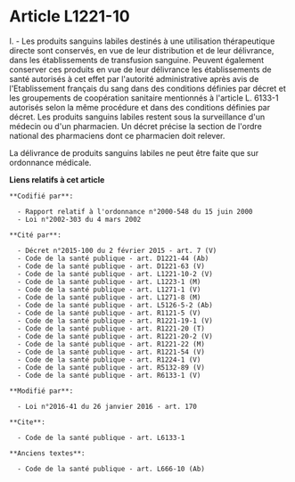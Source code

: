 # Article L1221-10

I. - Les produits sanguins labiles destinés à une utilisation thérapeutique directe sont conservés, en vue de leur
distribution et de leur délivrance, dans les établissements de transfusion sanguine. Peuvent également conserver ces produits
en vue de leur délivrance les établissements de santé autorisés à cet effet par l'autorité administrative après avis de
l'Etablissement français du sang dans des conditions définies par décret et les groupements de coopération sanitaire
mentionnés à l'article L. 6133-1 autorisés selon la même procédure et dans des conditions définies par décret. Les produits
sanguins labiles restent sous la surveillance d'un médecin ou d'un pharmacien. Un décret précise la section de l'ordre
national des pharmaciens dont ce pharmacien doit relever. 

La délivrance de produits sanguins labiles ne peut être faite que sur ordonnance médicale.

**Liens relatifs à cet article**

	**Codifié par**:

	  - Rapport relatif à l'ordonnance n°2000-548 du 15 juin 2000
	  - Loi n°2002-303 du 4 mars 2002

	**Cité par**:

	  - Décret n°2015-100 du 2 février 2015 - art. 7 (V)
	  - Code de la santé publique - art. D1221-44 (Ab)
	  - Code de la santé publique - art. D1221-63 (V)
	  - Code de la santé publique - art. L1221-10-2 (V)
	  - Code de la santé publique - art. L1223-1 (M)
	  - Code de la santé publique - art. L1271-1 (V)
	  - Code de la santé publique - art. L1271-8 (M)
	  - Code de la santé publique - art. L5126-5-2 (Ab)
	  - Code de la santé publique - art. R1121-5 (V)
	  - Code de la santé publique - art. R1221-19-1 (V)
	  - Code de la santé publique - art. R1221-20 (T)
	  - Code de la santé publique - art. R1221-20-2 (V)
	  - Code de la santé publique - art. R1221-22 (M)
	  - Code de la santé publique - art. R1221-54 (V)
	  - Code de la santé publique - art. R1224-1 (V)
	  - Code de la santé publique - art. R5132-89 (V)
	  - Code de la santé publique - art. R6133-1 (V)

	**Modifié par**:

	  - Loi n°2016-41 du 26 janvier 2016 - art. 170

	**Cite**:

	  - Code de la santé publique - art. L6133-1

	**Anciens textes**:

	  - Code de la santé publique - art. L666-10 (Ab)
